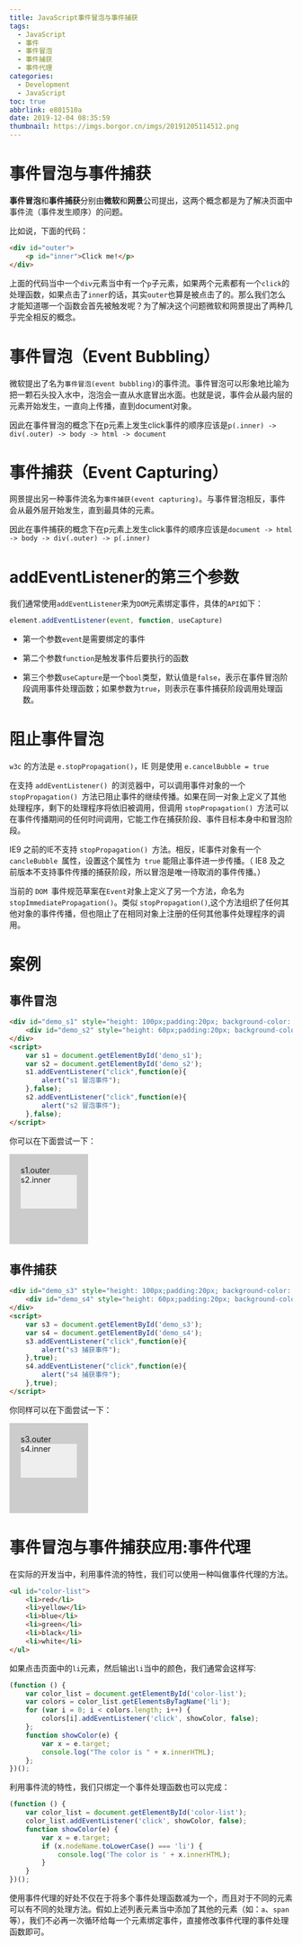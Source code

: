 ```yaml
---
title: JavaScript事件冒泡与事件捕获
tags:
  - JavaScript
  - 事件
  - 事件冒泡
  - 事件捕获
  - 事件代理
categories:
  - Development
  - JavaScript
toc: true
abbrlink: e801510a
date: 2019-12-04 08:35:59
thumbnail: https://imgs.borgor.cn/imgs/20191205114512.png
---
```


# 事件冒泡与事件捕获

**事件冒泡**和**事件捕获**分别由**微软**和**网景**公司提出，这两个概念都是为了解决页面中事件流（事件发生顺序）的问题。

比如说，下面的代码：

```html
<div id="outer">
    <p id="inner">Click me!</p>
</div>
```

上面的代码当中一个`div`元素当中有一个`p`子元素，如果两个元素都有一个`click`的处理函数，如果点击了`inner`的话，其实`outer`也算是被点击了的。那么我们怎么才能知道哪一个函数会首先被触发呢？为了解决这个问题微软和网景提出了两种几乎完全相反的概念。

<!-- more -->

# 事件冒泡（Event Bubbling）

微软提出了名为`事件冒泡(event bubbling)`的事件流。事件冒泡可以形象地比喻为把一颗石头投入水中，泡泡会一直从水底冒出水面。也就是说，事件会从最内层的元素开始发生，一直向上传播，直到document对象。

因此在事件冒泡的概念下在p元素上发生click事件的顺序应该是`p(.inner) -> div(.outer) -> body -> html -> document`

# 事件捕获（Event Capturing）

网景提出另一种事件流名为`事件捕获(event capturing)`。与事件冒泡相反，事件会从最外层开始发生，直到最具体的元素。

因此在事件捕获的概念下在p元素上发生click事件的顺序应该是`document -> html -> body -> div(.outer) -> p(.inner)`

# addEventListener的第三个参数

我们通常使用`addEventListener`来为`DOM`元素绑定事件，具体的`API`如下：

```javascript
element.addEventListener(event, function, useCapture)
```

* 第一个参数`event`是需要绑定的事件

* 第二个参数`function`是触发事件后要执行的函数

* 第三个参数`useCapture`是一个`bool`类型，默认值是`false`，表示在事件冒泡阶段调用事件处理函数；如果参数为`true`，则表示在事件捕获阶段调用处理函数。

# 阻止事件冒泡

`w3c` 的方法是 `e.stopPropagation()`，IE 则是使用 `e.cancelBubble = true`

在支持 `addEventListener() `的浏览器中，可以调用事件对象的一个 `stopPropagation() `方法已阻止事件的继续传播。如果在同一对象上定义了其他处理程序，剩下的处理程序将依旧被调用，但调用 `stopPropagation() `方法可以在事件传播期间的任何时间调用，它能工作在捕获阶段、事件目标本身中和冒泡阶段。

IE9 之前的IE不支持 `stopPropagation() `方法。相反，IE事件对象有一个 `cancleBubble `属性，设置这个属性为` true` 能阻止事件进一步传播。（ IE8 及之前版本不支持事件传播的捕获阶段，所以冒泡是唯一待取消的事件传播。）

当前的 `DOM `事件规范草案在` Event `对象上定义了另一个方法，命名为`stopImmediatePropagation()`。类似 `stopPropagation()`,这个方法组织了任何其他对象的事件传播，但也阻止了在相同对象上注册的任何其他事件处理程序的调用。

# 案例

## 事件冒泡

```html
<div id="demo_s1" style="height: 100px;padding:20px; background-color: gray;">s1.outer
    <div id="demo_s2" style="height: 60px;padding:20px; background-color: white;">s2.inner</div>
</div>
<script>
    var s1 = document.getElementById('demo_s1');
    var s2 = document.getElementById('demo_s2');
    s1.addEventListener("click",function(e){
        alert("s1 冒泡事件");
    },false);
    s2.addEventListener("click",function(e){
        alert("s2 冒泡事件");
    },false);
</script>
```

你可以在下面尝试一下：

<div id="demo_s1" style="height: 120px; width: 100px; padding:20px; background-color: #cccccc;">s1.outer
    <div id="demo_s2" style="height: 60px; background-color: #eeeeee;">s2.inner</div>
</div>
<script>
    var s1 = document.getElementById('demo_s1');
    var s2 = document.getElementById('demo_s2');
    s1.addEventListener("click",function(e){
        alert("s1 冒泡事件");
    },false);
    s2.addEventListener("click",function(e){
        alert("s2 冒泡事件");
    },false);
</script>

## 事件捕获

```html
<div id="demo_s3" style="height: 100px;padding:20px; background-color: gray;">s1.outer
    <div id="demo_s4" style="height: 60px;padding:20px; background-color: white;">s2.inner</div>
</div>
<script>
    var s3 = document.getElementById('demo_s3');
    var s4 = document.getElementById('demo_s4');
    s3.addEventListener("click",function(e){
        alert("s3 捕获事件");
    },true);
    s4.addEventListener("click",function(e){
        alert("s4 捕获事件");
    },true);
</script>
```

你同样可以在下面尝试一下：

<div id="demo_s3" style="height: 120px; width: 100px; padding:20px; background-color: #cccccc;">s3.outer
    <div id="demo_s4" style="height: 60px; background-color: #eeeeee;">s4.inner</div>
</div>
<script>
    var s3 = document.getElementById('demo_s3');
    var s4 = document.getElementById('demo_s4');
    s3.addEventListener("click",function(e){
        alert("s3 捕获事件");
    },true);
    s4.addEventListener("click",function(e){
        alert("s4 捕获事件");
    },true);
</script>

# 事件冒泡与事件捕获应用:事件代理

在实际的开发当中，利用事件流的特性，我们可以使用一种叫做事件代理的方法。

```html
<ul id="color-list">
    <li>red</li>
    <li>yellow</li>
    <li>blue</li>
    <li>green</li>
    <li>black</li>
    <li>white</li>
</ul>
```

如果点击页面中的`li`元素，然后输出`li`当中的颜色，我们通常会这样写:

```javascript
(function () {
    var color_list = document.getElementById('color-list');
    var colors = color_list.getElementsByTagName('li');
    for (var i = 0; i < colors.length; i++) {
        colors[i].addEventListener('click', showColor, false);
    };
    function showColor(e) {
        var x = e.target;
        console.log("The color is " + x.innerHTML);
    };
})();
```

利用事件流的特性，我们只绑定一个事件处理函数也可以完成：

```javascript
(function () {
    var color_list = document.getElementById('color-list');
    color_list.addEventListener('click', showColor, false);
    function showColor(e) {
        var x = e.target;
        if (x.nodeName.toLowerCase() === 'li') {
            console.log('The color is ' + x.innerHTML);
        }
    }
})();
```

使用事件代理的好处不仅在于将多个事件处理函数减为一个，而且对于不同的元素可以有不同的处理方法。假如上述列表元素当中添加了其他的元素（如：`a`、`span`等），我们不必再一次循环给每一个元素绑定事件，直接修改事件代理的事件处理函数即可。
